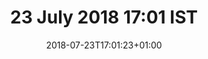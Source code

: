 ---
title: 23 July 2018 17:01 IST
date: 2018-07-23T17:01:23+01:00
tags: []
categories: []
visibility: ["public"]
body_classes: "notes colours-008"
twitterurl: ""
mastodonurl: ""
instagramurl: ""
image: "/photos/2018/07/23/17/01/family.jpg"
imageAlt: "Photo of me and my cousins and their partners all in formal wear in the garden."
imageOrientation: "landscape"
description: "Back from a weekend in the UK with this beautiful family. We look pretty fancy when we try!"
---